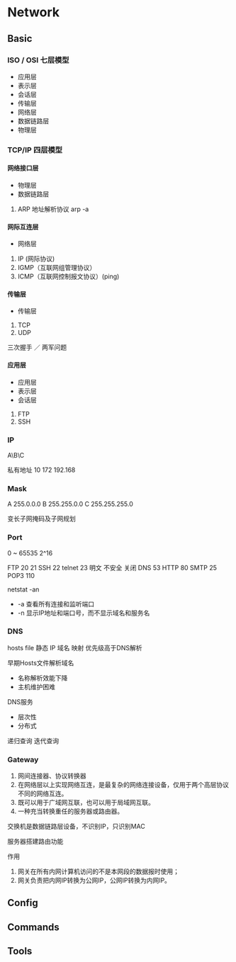 # Network

## Basic

### ISO / OSI 七层模型

- 应用层
- 表示层
- 会话层
- 传输层
- 网络层
- 数据链路层
- 物理层

### TCP/IP 四层模型

#### 网络接口层

- 物理层
- 数据链路层

1. ARP 地址解析协议
arp -a

#### 网际互连层

- 网络层

1. IP (网际协议)
2. IGMP（互联网组管理协议）
3. ICMP（互联网控制报文协议）(ping)

#### 传输层

- 传输层

1. TCP
2. UDP

三次握手 ／ 两军问题

#### 应用层

- 应用层
- 表示层
- 会话层

1. FTP
2. SSH

### IP

A\B\C

私有地址
10
172
192.168

### Mask

A 255.0.0.0
B 255.255.0.0
C 255.255.255.0

变长子网掩码及子网规划

### Port

0 ~ 65535 2^16

FTP 20 21
SSH 22
telnet 23 明文 不安全 关闭
DNS 53
HTTP 80
SMTP 25
POP3 110

netstat -an

- -a 查看所有连接和监听端口
- -n 显示IP地址和端口号，而不显示域名和服务名

### DNS

hosts file 静态 IP 域名 映射 优先级高于DNS解析

早期Hosts文件解析域名
- 名称解析效能下降
- 主机维护困难

DNS服务
- 层次性
- 分布式

递归查询
迭代查询

### Gateway

1. 网间连接器、协议转换器
2. 在网络层以上实现网络互连，是最复杂的网络连接设备，仅用于两个高层协议不同的网络互连。
3. 既可以用于广域网互联，也可以用于局域网互联。
4. 一种充当转换重任的服务器或路由器。

交换机是数据链路层设备，不识别IP，只识别MAC

服务器搭建路由功能

作用
1. 网关在所有内网计算机访问的不是本网段的数据报时使用；
2. 网关负责把内网IP转换为公网IP，公网IP转换为内网IP。

## Config

## Commands

## Tools
